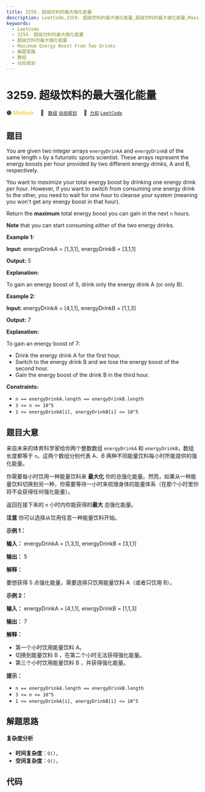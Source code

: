 ```yaml
---
title: 3259. 超级饮料的最大强化能量
description: LeetCode,3259. 超级饮料的最大强化能量,超级饮料的最大强化能量,Maximum Energy Boost From Two Drinks,解题思路,数组,动态规划
keywords:
  - LeetCode
  - 3259. 超级饮料的最大强化能量
  - 超级饮料的最大强化能量
  - Maximum Energy Boost From Two Drinks
  - 解题思路
  - 数组
  - 动态规划
---
```


# 3259. 超级饮料的最大强化能量

🟠 <font color=#ffb800>Medium</font>&emsp; 🔖&ensp; [`数组`](/tag/array.md) [`动态规划`](/tag/dynamic-programming.md)&emsp; 🔗&ensp;[`力扣`](https://leetcode.cn/problems/maximum-energy-boost-from-two-drinks) [`LeetCode`](https://leetcode.com/problems/maximum-energy-boost-from-two-drinks)

## 题目

You are given two integer arrays `energyDrinkA` and `energyDrinkB` of the same
length `n` by a futuristic sports scientist. These arrays represent the energy
boosts per hour provided by two different energy drinks, A and B,
respectively.

You want to _maximize_ your total energy boost by drinking one energy drink
_per hour_. However, if you want to switch from consuming one energy drink to
the other, you need to wait for _one hour_ to cleanse your system (meaning you
won't get any energy boost in that hour).

Return the **maximum** total energy boost you can gain in the next `n` hours.

**Note** that you can start consuming _either_ of the two energy drinks.



**Example 1:**

**Input:** energyDrinkA = [1,3,1], energyDrinkB = [3,1,1]

**Output:** 5

**Explanation:**

To gain an energy boost of 5, drink only the energy drink A (or only B).

**Example 2:**

**Input:** energyDrinkA = [4,1,1], energyDrinkB = [1,1,3]

**Output:** 7

**Explanation:**

To gain an energy boost of 7:

  * Drink the energy drink A for the first hour.
  * Switch to the energy drink B and we lose the energy boost of the second hour.
  * Gain the energy boost of the drink B in the third hour.



**Constraints:**

  * `n == energyDrinkA.length == energyDrinkB.length`
  * `3 <= n <= 10^5`
  * `1 <= energyDrinkA[i], energyDrinkB[i] <= 10^5`


## 题目大意

来自未来的体育科学家给你两个整数数组 `energyDrinkA` 和 `energyDrinkB`，数组长度都等于 `n`。这两个数组分别代表 A、B
两种不同能量饮料每小时所能提供的强化能量。

你需要每小时饮用一种能量饮料来 **最大化**
你的总强化能量。然而，如果从一种能量饮料切换到另一种，你需要等待一小时来梳理身体的能量体系（在那个小时里你将不会获得任何强化能量）。

返回在接下来的 `n` 小时内你能获得的**最大** 总强化能量。

**注意** 你可以选择从饮用任意一种能量饮料开始。



**示例 1：**

**输入：** energyDrinkA = [1,3,1], energyDrinkB = [3,1,1]

**输出：** 5

**解释：**

要想获得 5 点强化能量，需要选择只饮用能量饮料 A（或者只饮用 B）。

**示例 2：**

**输入：** energyDrinkA = [4,1,1], energyDrinkB = [1,1,3]

**输出：** 7

**解释：**

  * 第一个小时饮用能量饮料 A。
  * 切换到能量饮料 B ，在第二个小时无法获得强化能量。
  * 第三个小时饮用能量饮料 B ，并获得强化能量。



**提示：**

  * `n == energyDrinkA.length == energyDrinkB.length`
  * `3 <= n <= 10^5`
  * `1 <= energyDrinkA[i], energyDrinkB[i] <= 10^5`


## 解题思路

#### 复杂度分析

- **时间复杂度**：`O()`，
- **空间复杂度**：`O()`，

## 代码

```javascript

```